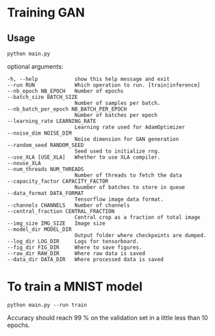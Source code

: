 # Training GAN

## Usage

`python main.py`


optional arguments:

    -h, --help            show this help message and exit
    --run RUN             Which operation to run. [train|inference]
    --nb_epoch NB_EPOCH   Number of epochs
    --batch_size BATCH_SIZE
                          Number of samples per batch.
    --nb_batch_per_epoch NB_BATCH_PER_EPOCH
                          Number of batches per epoch
    --learning_rate LEARNING_RATE
                          Learning rate used for AdamOptimizer
    --noise_dim NOISE_DIM
                          Noise dimension for GAN generation
    --random_seed RANDOM_SEED
                          Seed used to initialize rng.
    --use_XLA [USE_XLA]   Whether to use XLA compiler.
    --nouse_XLA
    --num_threads NUM_THREADS
                          Number of threads to fetch the data
    --capacity_factor CAPACITY_FACTOR
                          Nuumber of batches to store in queue
    --data_format DATA_FORMAT
                          Tensorflow image data format.
    --channels CHANNELS   Number of channels
    --central_fraction CENTRAL_FRACTION
                          Central crop as a fraction of total image
    --img_size IMG_SIZE   Image size
    --model_dir MODEL_DIR
                          Output folder where checkpoints are dumped.
    --log_dir LOG_DIR     Logs for tensorboard.
    --fig_dir FIG_DIR     Where to save figures.
    --raw_dir RAW_DIR     Where raw data is saved
    --data_dir DATA_DIR   Where processed data is saved


# To train a MNIST model

    python main.py --run train

Accuracy should reach 99 % on the validation set in  a little less than 10 epochs.